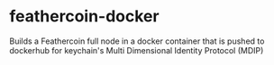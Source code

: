 # feathercoin-docker

Builds a Feathercoin full node in a docker container that is pushed to dockerhub for keychain's Multi Dimensional Identity Protocol (MDIP)
